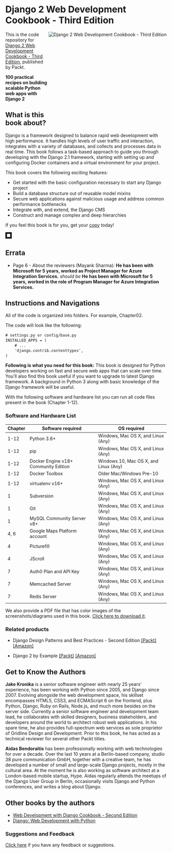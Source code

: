 # Django 2 Web Development Cookbook - Third Edition

<a href="https://www.packtpub.com/web-development/django-2-web-development-cookbook-third-edition?utm_source=GitHub&utm_medium=repository&utm_campaign=9781788290920"><img src="https://www.packtpub.com/sites/default/files/B09432_New_cover.png" alt="Django 2 Web Development Cookbook - Third Edition" height="256px" align="right"></a>

This is the code repository for [Django 2 Web Development Cookbook - Third Edition](https://www.packtpub.com/web-development/django-2-web-development-cookbook-third-edition?utm_source=GitHub&utm_medium=repository&utm_campaign=9781788290920), published by Packt.

**100 practical recipes on building scalable Python web apps with Django 2**

## What is this book about?
Django is a framework designed to balance rapid web development with high performance. It handles high levels of user traffic and interaction, integrates with a variety of databases, and collects and processes data in real time. This book follows a task-based approach to guide you through developing with the Django 2.1 framework, starting with setting up and configuring Docker containers and a virtual environment for your project.

This book covers the following exciting features: 
* Get started with the basic configuration necessary to start any Django project
* Build a database structure out of reusable model mixins
* Secure web applications against malicious usage and address common performance bottlenecks
* Integrate with, and extend, the Django CMS
* Construct and manage complex and deep hierarchies

If you feel this book is for you, get your [copy](https://www.amazon.com/dp/1788837681) today!

<a href="https://www.packtpub.com/?utm_source=github&utm_medium=banner&utm_campaign=GitHubBanner"><img src="https://raw.githubusercontent.com/PacktPublishing/GitHub/master/GitHub.png" 
alt="https://www.packtpub.com/" border="5" /></a>

 ## Errata
 
 * Page 6 - About the reviewers (Mayank Sharma): **He has been with Microsoft for 5 years, worked as Project Manager for Azure Integration Services.** _should be_ **He has been with Microsoft for 5 years, worked in the role of Program Manager for Azure Integration Services.**

## Instructions and Navigations
All of the code is organized into folders. For example, Chapter02.

The code will look like the following:
```
# settings.py or config/base.py
INSTALLED_APPS = ( 
    # ... 
    'django.contrib.contenttypes',
) 
```

**Following is what you need for this book:**
This book is designed for Python developers working on fast and secure web apps that can scale over time. You’ll also find this book useful if you want to upgrade to latest Django framework. A background in Python 3 along with basic knowledge of the Django framework will be useful.

With the following software and hardware list you can run all code files present in the book (Chapter 1-12).

### Software and Hardware List

| Chapter  | Software required                   | OS required                        |
| -------- | ------------------------------------| -----------------------------------|
| 1-12     | Python 3.6+                         | Windows, Mac OS X, and Linux (Any) |
| 1-12     | pip                                 | Windows, Mac OS X, and Linux (Any) |
| 1-12     | Docker Engine v18+ Community Edition| Windows 10, Mac OS X, and Linux (Any) |
| 1-12     | Docker Toolbox                      | Older Mac/Windows Pre-10 |
| 1-12     | virtualenv v16+                     | Windows, Mac OS X, and Linux (Any) |
| 1        | Subversion                          | Windows, Mac OS X, and Linux (Any) |
| 1        | Git                                 | Windows, Mac OS X, and Linux (Any) |
| 1        | MySQL Community Server v8+          | Windows, Mac OS X, and Linux (Any) |
| 4, 6     | Google Maps Platform account        | Windows, Mac OS X, and Linux (Any) |
| 4        | Picturefill                         | Windows, Mac OS X, and Linux (Any) |
| 4        | JScroll                             | Windows, Mac OS X, and Linux (Any) |
| 7        | Auth0 Plan and API Key              | Windows, Mac OS X, and Linux (Any) |
| 7        | Memcached Server                    | Windows, Mac OS X, and Linux (Any) |
| 7        | Redis Server                        | Windows, Mac OS X, and Linux (Any) |


We also provide a PDF file that has color images of the screenshots/diagrams used in this book. [Click here to download it](https://www.packtpub.com/sites/default/files/downloads/9781788837682_ColorImages.pdf).


### Related products <Other books you may enjoy>
* Django Design Patterns and Best Practices - Second Edition [[Packt]](https://www.packtpub.com/web-development/django-design-patterns-and-best-practices-second-edition?utm_source=GitHub&utm_medium=repository&utm_campaign=9781788831345) [[Amazon]](https://www.amazon.com/dp/1788831349)

* Django 2 by Example [[Packt]](https://www.packtpub.com/application-development/django-2-example?utm_source=GitHub&utm_medium=repository&utm_campaign=9781788472487) [[Amazon]](https://www.amazon.com/dp/1788472489)

## Get to Know the Authors
**Jake Kronika**
is a senior software engineer with nearly 25 years' experience, has been working with Python since 2005, and Django since 2007. Evolving alongside the web development space, his skillset encompasses HTML5, CSS3, and ECMAScript 6 on the frontend, plus Python, Django, Ruby on Rails, Node.js, and much more besides on the server side.
Currently a senior software engineer and development team lead, he collaborates with skilled designers, business stakeholders, and developers around the world to architect robust web applications. In his spare time, he also provides full-spectrum web services as sole proprietor of Gridline Design and Development.
Prior to this book, he has acted as a technical reviewer for several other Packt titles.

**Aidas Bendoraitis**
 has been professionally working with web technologies for over a decade. Over the last 10 years at a Berlin-based company, studio 38 pure communication GmbH, together with a creative team, he has developed a number of small and large-scale Django projects, mostly in the cultural area. At the moment he is also working as software architect at a London-based mobile startup, Hype.
Aidas regularly attends the meetups of the Django User Group in Berlin, occasionally visits Django and Python conferences, and writes a blog about Django.



## Other books by the authors
* [Web Development with Django Cookbook - Second Edition](https://www.packtpub.com/web-development/web-development-django-cookbook-second-edition?utm_source=GitHub&utm_medium=repository&utm_campaign=9781785886775)
* [Django: Web Development with Python](https://www.packtpub.com/web-development/django-web-development-python?utm_source=GitHub&utm_medium=repository&utm_campaign=9781787121386)

### Suggestions and Feedback
[Click here](https://docs.google.com/forms/d/e/1FAIpQLSdy7dATC6QmEL81FIUuymZ0Wy9vH1jHkvpY57OiMeKGqib_Ow/viewform) if you have any feedback or suggestions.

